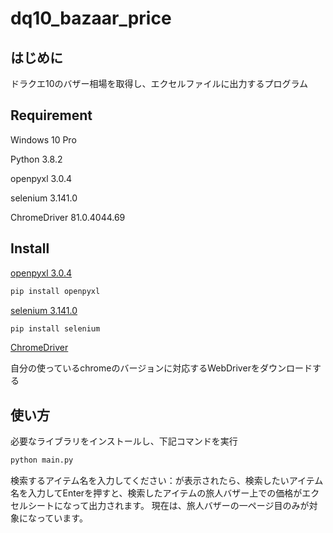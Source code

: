 # dq10_bazaar_price

## はじめに

ドラクエ10のバザー相場を取得し、エクセルファイルに出力するプログラム

## Requirement

Windows 10 Pro

Python 3.8.2

openpyxl 3.0.4

selenium 3.141.0

ChromeDriver 81.0.4044.69

## Install

[openpyxl 3.0.4](https://openpyxl.readthedocs.io/en/stable/)

```python
pip install openpyxl
```

[selenium 3.141.0](https://www.selenium.dev/)

```python
pip install selenium
```

[ChromeDriver](http://chromedriver.chromium.org/downloads)

自分の使っているchromeのバージョンに対応するWebDriverをダウンロードする

## 使い方

必要なライブラリをインストールし、下記コマンドを実行

```python
python main.py
```

検索するアイテム名を入力してください：が表示されたら、検索したいアイテム名を入力してEnterを押すと、検索したアイテムの旅人バザー上での価格がエクセルシートになって出力されます。
現在は、旅人バザーの一ページ目のみが対象になっています。